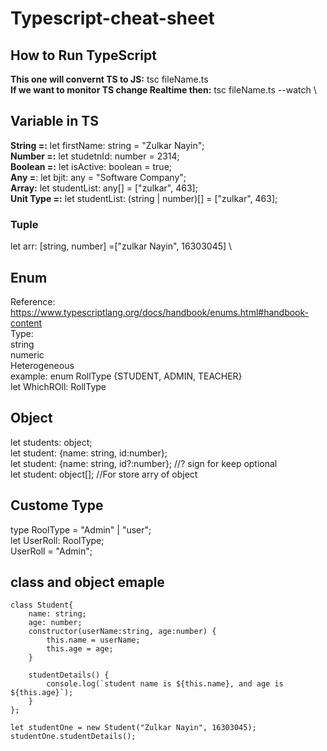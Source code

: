 # Typescript-cheat-sheet

## How to Run TypeScript 
**This one will convernt TS to JS:** tsc fileName.ts \
**If we want to monitor TS change Realtime then:** tsc fileName.ts --watch \

## Variable in TS
**String =:** let firstName: string = "Zulkar Nayin"; \
**Number =:** let studetnId: number = 2314; \
**Boolean =:** let isActive: boolean = true; \
**Any =**: let bjit: any = "Software Company"; \
**Array:** let studentList: any[] = ["zulkar", 463]; \
**Unit Type =:** let studentList: (string | number)[] = ["zulkar", 463]; 

### Tuple
let arr: [string, number] =["zulkar Nayin", 16303045] \

## Enum
Reference: https://www.typescriptlang.org/docs/handbook/enums.html#handbook-content \
Type: \
string \
numeric \
Heterogeneous \
example: enum RollType {STUDENT, ADMIN, TEACHER} \
        let WhichROll: RollType

## Object
let students: object; \
let student: {name: string, id:number}; \
let student: {name: string, id?:number}; //? sign for keep optional \
let student: object[]; //For store arry of object 


## Custome Type

type RoolType = "Admin" | "user"; \
let UserRoll: RoolType; \
UserRoll = "Admin";


## class and object emaple 
```
class Student{
    name: string;
    age: number;
    constructor(userName:string, age:number) {
        this.name = userName;
        this.age = age;
    }

    studentDetails() {
        console.log(`student name is ${this.name}, and age is ${this.age}`);
    }
};

let studentOne = new Student("Zulkar Nayin", 16303045);
studentOne.studentDetails();
```

